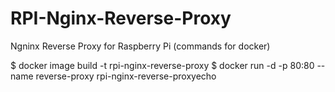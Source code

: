 # RPI-Nginx-Reverse-Proxy
Ngninx Reverse Proxy for Raspberry Pi (commands for docker)



$ docker image build -t rpi-nginx-reverse-proxy
$ docker run -d -p 80:80 --name reverse-proxy rpi-nginx-reverse-proxyecho
